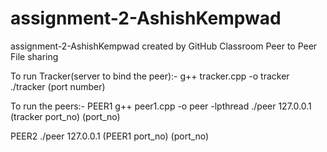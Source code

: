 # assignment-2-AshishKempwad
assignment-2-AshishKempwad created by GitHub Classroom
Peer to Peer File sharing

To run Tracker(server to bind the peer):-
g++ tracker.cpp -o tracker
  ./tracker (port number)

To run the peers:-
 PEER1
   g++ peer1.cpp -o peer -lpthread
   ./peer 127.0.0.1 (tracker port_no) (port_no)

   PEER2
   ./peer 127.0.0.1 (PEER1 port_no) (port_no)
  

